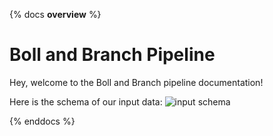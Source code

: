 {% docs __overview__ %}
# Boll and Branch Pipeline

Hey, welcome to the Boll and Branch pipeline documentation!

Here is the schema of our input data:
![input schema](assets/input_schema.png)

{% enddocs %}